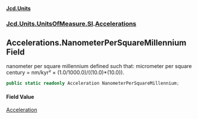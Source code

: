 #### [Jcd.Units](index 'index')
### [Jcd.Units.UnitsOfMeasure.SI](Jcd.Units.UnitsOfMeasure.SI 'Jcd.Units.UnitsOfMeasure.SI').[Accelerations](Accelerations 'Jcd.Units.UnitsOfMeasure.SI.Accelerations')

## Accelerations.NanometerPerSquareMillennium Field

nanometer per square millennium defined such that: micrometer per square century = nm/kyr² ×
(1.0/1000.0)/((10.0)*(10.0)).

```csharp
public static readonly Acceleration NanometerPerSquareMillennium;
```

#### Field Value
[Acceleration](Acceleration 'Jcd.Units.UnitTypes.Acceleration')